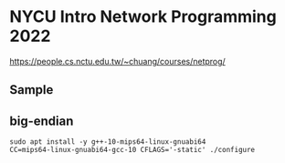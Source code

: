 # NYCU Intro Network Programming 2022

https://people.cs.nctu.edu.tw/~chuang/courses/netprog/

## Sample

## big-endian

```
sudo apt install -y g++-10-mips64-linux-gnuabi64
CC=mips64-linux-gnuabi64-gcc-10 CFLAGS='-static' ./configure
```
